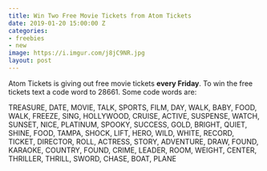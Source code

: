 ```yaml
---
title: Win Two Free Movie Tickets from Atom Tickets
date: 2019-01-20 15:00:00 Z
categories:
- freebies
- new
image: https://i.imgur.com/j8jC9NR.jpg
layout: post
---
```


Atom Tickets is giving out free movie tickets **every Friday**. To win the free tickets text a code word to 28661. Some code words are:

TREASURE,  DATE, MOVIE, TALK, SPORTS, FILM, DAY, WALK, BABY, FOOD, WALK, FREEZE, SING, HOLLYWOOD, CRUISE, ACTIVE, SUSPENSE, WATCH, SUNSET, NICE, PLATINUM, SPOOKY, SUCCESS, GOLD, BRIGHT, QUIET, SHINE, FOOD, TAMPA, SHOCK, LIFT, HERO, WILD, WHITE, RECORD, TICKET, DIRECTOR, ROLL, ACTRESS, STORY, ADVENTURE, DRAW, FOUND, KARAOKE, COUNTRY, FOUND, CRIME, LEADER, ROOM, WEIGHT, CENTER, THRILLER, THRILL, SWORD, CHASE, BOAT, PLANE